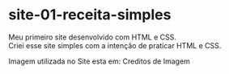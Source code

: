# site-01-receita-simples

Meu primeiro site desenvolvido com HTML e CSS.  
Criei esse site simples com a intenção de praticar HTML e CSS.  


Imagem utilizada no Site esta em: Creditos de Imagem


